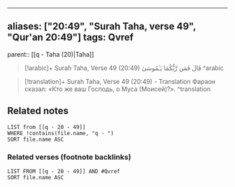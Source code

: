 
---
aliases: ["20:49", "Surah Taha, verse 49", "Qur'an 20:49"]
tags: Qvref
---

parent:: [[q - Taha (20)|Taha]]

> [!arabic]+ Surah Taha, Verse 49 (20:49)
> <span class="quran-arabic">قَالَ فَمَن رَّبُّكُمَا يَـٰمُوسَىٰ</span>
^arabic

> [!translation]+ Surah Taha, Verse 49 (20:49) - Translation
> Фараон сказал: «Кто же ваш Господь, о Муса (Моисей)?».
^translation



## Related notes
```dataview
LIST from [[q - 20 - 49]]
WHERE !contains(file.name, "q - ")
SORT file.name ASC
```

### Related verses (footnote backlinks)
```dataview
LIST FROM [[q - 20 - 49]] AND #Qvref
SORT file.name ASC
```

